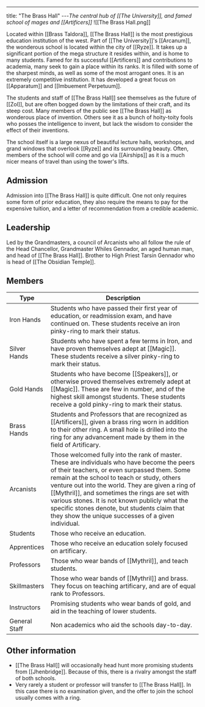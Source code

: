 ---
title: "The Brass Hall"
---*The central hub of [[The University]], and famed school of mages and [[Artificers]]*
![[The Brass Hall.png]]

Located within [[Brass Taldora]], [[The Brass Hall]] is the most prestigious education institution of the west. Part of [[The University]]'s [[Arcanum]], the wonderous school is located within the city of [[Ryze]]. It takes up a significant portion of the mega structure it resides within, and is home to many students. Famed for its successful [[Artificers]] and contributions to academia, many seek to gain a place within its ranks. It is filled with some of the sharpest minds, as well as some of the most arrogant ones. It is an extremely competitive institution. It has developed a great focus on [[Apparatum]] and [[Imbuement Perpetuum]].

The students and staff of [[The Brass Hall]] see themselves as the future of [[Zol]], but are often bogged down by the limitations of their craft, and its steep cost. Many members of the public see [[The Brass Hall]] as wonderous place of invention. Others see it as a bunch of hoity-toity fools who posses the intelligence to invent, but lack the wisdom to consider the effect of their inventions.

The school itself is a large nexus of beautiful lecture halls, workshops, and grand windows that overlook [[Ryze]] and its surrounding beauty. Often, members of the school will come and go via [[Airships]] as it is a much nicer means of travel than using the tower's lifts.

## Admission
Admission into [[The Brass Hall]] is quite difficult. One not only requires some form of prior education, they also require the means to pay for the expensive tuition, and a letter of recommendation from a credible academic. 

## Leadership
Led by the Grandmasters, a council of Arcanists who all follow the rule of the Head Chancellor, Grandmaster Whiles Gennador, an aged human man, and head of [[The Brass Hall]]. Brother to High Priest Tarsin Gennador who is head of [[The Obsidian Temple]].

## Members

| Type | Description |
| --- | --- |
| Iron Hands | Students who have passed their first year of education, or readmission exam, and have continued on. These students receive an iron pinky-ring to mark their status. |
| Silver Hands | Students who have spent a few terms in Iron, and have proven themselves adept at [[Magic]]. These students receive a silver pinky-ring to mark their status. |
| Gold Hands | Students who have become [[Speakers]], or otherwise proved themselves extremely adept at [[Magic]]. These are few in number, and of the highest skill amongst students. These students receive a gold pinky-ring to mark their status. |
| Brass Hands | Students and Professors that are recognized as [[Artificers]], given a brass ring worn in addition to their other ring. A small hole is drilled into the ring for any advancement made by them in the field of Artificary. |
| Arcanists | Those welcomed fully into the rank of master. These are individuals who have become the peers of their teachers, or even surpassed them. Some remain at the school to teach or study, others venture out into the world. They are given a ring of [[Mythril]], and sometimes the rings are set with various stones. It is not known publicly what the specific stones denote, but students claim that they show the unique successes of a given individual. |
| Students | Those who receive an education. |
| Apprentices | Those who receive an education solely focused on artificary. |
| Professors | Those who wear bands of [[Mythril]], and teach students. |
| Skillmasters | Those who wear bands of [[Mythril]] and brass. They focus on teaching artificary, and are of equal rank to Professors. |
| Instructors | Promising students who wear bands of gold, and aid in the teaching of lower students. |
| General Staff | Non academics who aid the schools day-to-day. |

## Other information
-  [[The Brass Hall]] will occasionally head hunt more promising students from [[Jhenbridge]]. Because of this, there is a rivalry amongst the staff of both schools.
- Very rarely a student or professor will transfer to [[The Brass Hall]]. In this case there is no examination given, and the offer to join the school usually comes with a ring.
